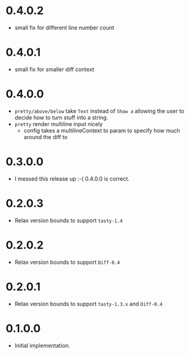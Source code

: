 # 0.4.0.2
- small fix for different line number count

# 0.4.0.1
- small fix for smaller diff context

# 0.4.0.0
- `pretty/above/below` take `Text` instead of `Show a` allowing the user to decide how to turn stuff into a string.
- `pretty` render multiline input nicely
  - config takes a multilineContext to param to specify how much around the diff to

# 0.3.0.0

- I messed this release up :-( 0.4.0.0 is correct.

# 0.2.0.3

- Relax version bounds to support `tasty-1.4`

# 0.2.0.2

- Relax version bounds to support `Diff-0.4`

# 0.2.0.1

- Relax version bounds to support `tasty-1.3.x` and `Diff-0.4`

# 0.1.0.0

- Initial implementation.
